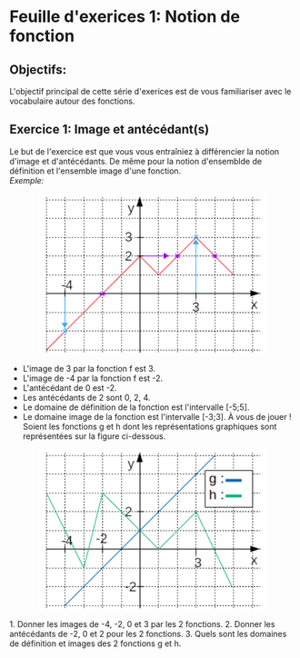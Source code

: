 # Feuille d'exerices 1: Notion de fonction

## Objectifs:
L'objectif principal de cette série d'exerices est de vous familiariser avec le vocabulaire autour des fonctions.

## Exercice 1: Image et antécédant(s)
Le but de l'exercice est que vous vous entraîniez à différencier la notion d'image et d'antécédants.
De même pour la notion d'ensemblde de définition et l'ensemble image d'une fonction.\
*Exemple:*
<p align="center">
<img src="assets/serie_1_exo_1_figure_1.png" width="400" alt="exemple exo 1" />
</p>

- L'image de 3 par la fonction f est 3.
- L'image de -4 par la fonction f est -2.
- L'antécédant de 0 est -2.
- Les antécédants de 2 sont 0, 2, 4.
- Le domaine de définition de la fonction est l'intervalle [-5;5].
- Le domaine image de la fonction est l'intervalle [-3;3].
À vous de jouer !
Soient les fonctions g et h dont les représentations graphiques sont représentées sur la figure ci-dessous.
<p align="center">
<img src="assets/serie_1_exo_1_figure_2.png" width="400" alt="exemple exo 1" />
</p>
1. Donner les images de -4, -2, 0 et 3 par les 2 fonctions.
2. Donner les antécédants de -2, 0 et 2 pour les 2 fonctions.
3. Quels sont les domaines de définition et images des 2 fonctions g et h.

